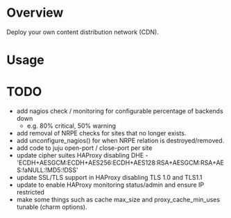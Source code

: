 # Overview

Deploy your own content distribution network (CDN).


# Usage


# TODO
- add nagios check / monitoring for configurable percentage of backends down
  - e.g. 80% critical, 50% warning
- add removal of NRPE checks for sites that no longer exists.
- add unconfigure_nagios() for when NRPE relation is destroyed/removed.
- add code to juju open-port / close-port per site
- update cipher suites HAProxy disabling DHE - 'ECDH+AESGCM:ECDH+AES256:ECDH+AES128:RSA+AESGCM:RSA+AES:!aNULL:!MD5:!DSS'
- update SSL/TLS support in HAProxy disabling TLS 1.0 and TLS1.1
- update to enable HAProxy monitoring status/admin and ensure IP restricted
- make some things such as cache max_size and proxy_cache_min_uses tunable (charm options).
